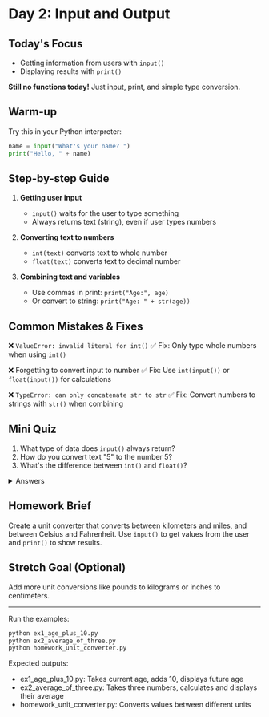# Day 2: Input and Output

## Today's Focus
- Getting information from users with `input()`
- Displaying results with `print()`

**Still no functions today!** Just input, print, and simple type conversion.

## Warm-up
Try this in your Python interpreter:
```python
name = input("What's your name? ")
print("Hello, " + name)
```

## Step-by-step Guide

1. **Getting user input**
   - `input()` waits for the user to type something
   - Always returns text (string), even if user types numbers

2. **Converting text to numbers**
   - `int(text)` converts text to whole number
   - `float(text)` converts text to decimal number

3. **Combining text and variables**
   - Use commas in print: `print("Age:", age)`
   - Or convert to string: `print("Age: " + str(age))`

## Common Mistakes & Fixes

❌ `ValueError: invalid literal for int()`
✅ Fix: Only type whole numbers when using `int()`

❌ Forgetting to convert input to number
✅ Fix: Use `int(input())` or `float(input())` for calculations

❌ `TypeError: can only concatenate str to str`
✅ Fix: Convert numbers to strings with `str()` when combining

## Mini Quiz

1. What type of data does `input()` always return?
2. How do you convert text "5" to the number 5?
3. What's the difference between `int()` and `float()`?

<details>
<summary>Answers</summary>

1. String (text)
2. `int("5")`
3. `int()` creates whole numbers, `float()` creates decimal numbers
</details>

## Homework Brief

Create a unit converter that converts between kilometers and miles, and between Celsius and Fahrenheit.
Use `input()` to get values from the user and `print()` to show results.

## Stretch Goal (Optional)

Add more unit conversions like pounds to kilograms or inches to centimeters.

---

Run the examples:
```bash
python ex1_age_plus_10.py
python ex2_average_of_three.py
python homework_unit_converter.py
```

Expected outputs:
- ex1_age_plus_10.py: Takes current age, adds 10, displays future age
- ex2_average_of_three.py: Takes three numbers, calculates and displays their average
- homework_unit_converter.py: Converts values between different units
